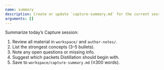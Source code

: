 ```yaml
---
name: summary
description: Create or update `capture-summary.md` for the current session.
arguments: []
---
```


Summarize today’s Capture session:

1. Review all material in `workspace/` and `author-notes/`.
2. List the strongest concepts (3–5 bullets).
3. Note any open questions or missing info.
4. Suggest which packets Distillation should begin with.
5. Save to `workspace/capture-summary.md` (≤300 words).
